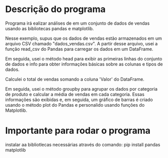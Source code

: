 # Descrição do programa
Programa irá ealizar análises de em um conjunto de dados de vendas usando as bibliotecas pandas e matplotlib.

Nesse exemplo, supus que os dados de vendas estão armazenados em um arquivo CSV chamado "dados_vendas.csv". A partir desse arquivo, usei a função read_csv do Pandas para carregar os dados em um DataFrame.

Em seguida, usei o método head para exibir as primeiras linhas do conjunto de dados e info para obter informações básicas sobre as colunas e tipos de dados.

Calculei o total de vendas somando a coluna 'Valor' do DataFrame.

Em seguida, usei o método groupby para agrupar os dados por categoria de produto e calcular a média de vendas em cada categoria. Essas informações são exibidas e, em seguida, um gráfico de barras é criado usando o método plot do Pandas e personalido usando funções do Matplotlib.

# Importante para rodar o programa
instalar aa bibliotlecas necessárias através do comando:
pip install pandas matplotlib